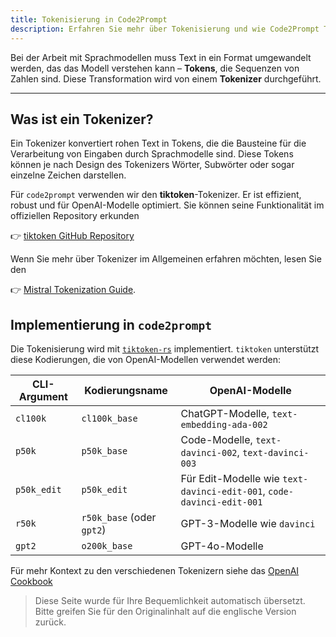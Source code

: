 ```yaml
---
title: Tokenisierung in Code2Prompt
description: Erfahren Sie mehr über Tokenisierung und wie Code2Prompt Text für LLMs verarbeitet.
---
```


Bei der Arbeit mit Sprachmodellen muss Text in ein Format umgewandelt werden, das das Modell verstehen kann – **Tokens**, die Sequenzen von Zahlen sind. Diese Transformation wird von einem **Tokenizer** durchgeführt.

---

## Was ist ein Tokenizer?

Ein Tokenizer konvertiert rohen Text in Tokens, die die Bausteine für die Verarbeitung von Eingaben durch Sprachmodelle sind. Diese Tokens können je nach Design des Tokenizers Wörter, Subwörter oder sogar einzelne Zeichen darstellen.

Für `code2prompt` verwenden wir den **tiktoken**-Tokenizer. Er ist effizient, robust und für OpenAI-Modelle optimiert.
Sie können seine Funktionalität im offiziellen Repository erkunden

👉 [tiktoken GitHub Repository](https://github.com/openai/tiktoken)

Wenn Sie mehr über Tokenizer im Allgemeinen erfahren möchten, lesen Sie den

👉 [Mistral Tokenization Guide](https://docs.mistral.ai/guides/tokenization/).

## Implementierung in `code2prompt`

Die Tokenisierung wird mit [`tiktoken-rs`](https://github.com/zurawiki/tiktoken-rs) implementiert. `tiktoken` unterstützt diese Kodierungen, die von OpenAI-Modellen verwendet werden:

| CLI-Argument | Kodierungsname           | OpenAI-Modelle                                                           |
| ---- | ----------------------- | ------------------------------------------------------------------------- |
| `cl100k` | `cl100k_base`           | ChatGPT-Modelle, `text-embedding-ada-002`                                  |
| `p50k` | `p50k_base`             | Code-Modelle, `text-davinci-002`, `text-davinci-003`                       |
| `p50k_edit` | `p50k_edit`             | Für Edit-Modelle wie `text-davinci-edit-001`, `code-davinci-edit-001` |
| `r50k` | `r50k_base` (oder `gpt2`) | GPT-3-Modelle wie `davinci`                                               |
| `gpt2` | `o200k_base`            | GPT-4o-Modelle                                                             |

Für mehr Kontext zu den verschiedenen Tokenizern siehe das [OpenAI Cookbook](https://github.com/openai/openai-cookbook/blob/66b988407d8d13cad5060a881dc8c892141f2d5c/examples/How_to_count_tokens_with_tiktoken.ipynb)

> Diese Seite wurde für Ihre Bequemlichkeit automatisch übersetzt. Bitte greifen Sie für den Originalinhalt auf die englische Version zurück.
